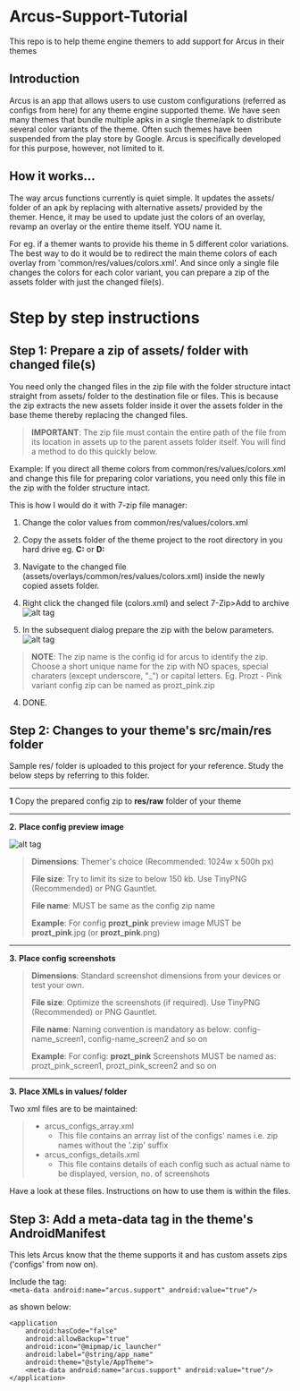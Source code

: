 # Arcus-Support-Tutorial
This repo is to help theme engine themers to add support for Arcus in their themes

Introduction
------------

Arcus is an app that allows users to use custom configurations (referred as configs from here) for any theme engine supported theme. We have seen many themes that bundle multiple apks in a single theme/apk to distribute several color variants of the theme. Often such themes have been suspended from the play store by Google. Arcus is specifically developed for this purpose, however, not limited to it.

How it works...
---------------

The way arcus functions currently is quiet simple. It updates the assets/ folder of an apk by replacing with alternative assets/ provided by the themer. Hence, it may be used to update just the colors of an overlay, revamp an overlay or the entire theme itself. YOU name it.

For eg. if a themer wants to provide his theme in 5 different color variations. The best way to do it would be to redirect the main theme colors of each overlay from 'common/res/values/colors.xml'. And since only a single file changes the colors for each color variant, you can prepare a zip of the assets folder with just the changed file(s). 

# Step by step instructions

Step 1: Prepare a zip of assets/ folder with changed file(s)
-------------------------------------------------------------------
You need only the changed files in the zip file with the folder structure intact straight from assets/ folder to the destination file or files. This is because the zip extracts the new assets folder inside it over the assets folder in the base theme thereby replacing the changed files.

> <b>IMPORTANT</b>: The zip file must contain the entire path of the file from its location in assets up to the parent assets folder itself. You will find a method to do this quickly below.

Example: If you direct all theme colors from common/res/values/colors.xml and change this file for preparing color variations, you need only this file in the zip with the folder structure intact. 

This is how I would do it with 7-zip file manager:

1. Change the color values from common/res/values/colors.xml

2. Copy the assets folder of the theme project to the root directory in you hard drive eg. **C:**   or   **D:**

2. Navigate to the changed file (assets/overlays/common/res/values/colors.xml) inside the newly copied assets folder.

3. Right click the changed file (colors.xml) and select 7-Zip>Add to archive
![alt tag](https://dl.dropboxusercontent.com/u/35007332/Arcus/Github/1.png)

4. In the subsequent dialog prepare the zip with the below parameters. 
![alt tag](https://dl.dropboxusercontent.com/u/35007332/Arcus/Github/2.png)
> **NOTE**: The zip name is the config id for arcus to identify the zip. Choose a  short unique name for the zip with NO spaces, special charaters (except underscore, "_") or capital letters. Eg. Prozt - Pink variant config zip can be named as prozt_pink.zip
4. DONE. 
   

Step 2: Changes to your theme's src/main/res folder
-------------------------------------------------------
Sample res/ folder is uploaded to this project for your reference. Study the below steps by referring to this folder.

----------------------------------------------------------------------------
**1** Copy the prepared config zip to **res/raw** folder of your theme

----------------------------------------------------------------------------
**2.** **Place config preview image**

![alt tag](https://dl.dropboxusercontent.com/u/35007332/Arcus/Github/preview_image.png "Screenshot of a preview image")
>
> **Dimensions**: Themer's choice (Recommended: 1024w x 500h px)
> 
> **File size**: Try to limit its size to below 150 kb. Use TinyPNG (Recommended) or PNG Gauntlet.
> 
> **File name**:  MUST be same as the config zip name
> 
> **Example**: For config **prozt_pink**  		preview image MUST be **prozt_pink**.jpg (or **prozt_pink**.png)

----------------------------------------------------------------------------
**3.** **Place config screenshots**
> **Dimensions**: Standard screenshot dimensions from your devices or test your own.
> 
> **File size**: Optimize the screenshots (if required). Use TinyPNG (Recommended) or PNG Gauntlet.
> 
> **File name**: Naming convention is mandatory as below: config-name_screen1, config-name_screen2 and so on
> 				
> **Example**: For config: **prozt_pink**  Screenshots MUST be named as: prozt_pink_screen1, prozt_pink_screen2 and so on

----------------------------------------------------------------------------
**3.** **Place XMLs in values/ folder**

Two xml files are to be maintained:

>  - arcus_configs_array.xml
> 	 - This file contains an arrray list of the configs' names i.e. zip names without the '.zip' suffix
>  - arcus_configs_details.xml
> 	 - This file contains details of each config such as actual name to be displayed, version, no. of screenshots

Have a look at these files. Instructions on how to use them is within the files.

Step 3: Add a meta-data tag in the theme's AndroidManifest
-----------------------------------------------------------------

This lets Arcus know that the theme supports it and has custom assets zips ('configs' from now on).

Include the tag:  
`<meta-data android:name="arcus.support" android:value="true"/>`

as shown below:

    <application
        android:hasCode="false"
        android:allowBackup="true"
        android:icon="@mipmap/ic_launcher"
        android:label="@string/app_name"
        android:theme="@style/AppTheme">
        <meta-data android:name="arcus.support" android:value="true"/>
    </application>
